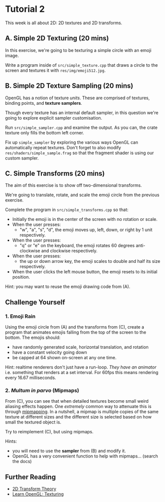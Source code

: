 # Tutorial 2

This week is all about 2D: 2D textures and 2D transforms.

## A. Simple 2D Texturing (20 mins)

In this exercise, we're going to be texturing a simple circle with an emoji image.

Write a program inside of `src/simple_texture.cpp` that draws a circle to the screen and textures it with `res/img/emoji512.jpg`.



## B. Simple 2D Texture Sampling  (20 mins)

OpenGL has a notion of texture _units_. These are comprised of textures, binding points, and **texture samplers**.

Though every texture has an internal default sampler, in this question we're going to explore explicit sampler customisation.

Run `src/simple_sampler.cpp` and examine the output. As you can, the crate texture only fills the bottom left corner.

Fix up `simple_sampler` by exploring the various ways OpenGL can automatically repeat textures.
Don't forget to also modify `res/shaders/simple_sample.frag` so that the fragment shader is using our custom sampler.


## C. Simple Transforms (20 mins)

The aim of this exercise is to show off two-dimensional transforms.

We're going to translate, rotate, and scale the emoji circle from the previous exercise.

Complete the program in `src/simple_transforms.cpp` so that:
- Initially the emoji is in the center of the screen with no rotation or scale.
- When the user presses:
  - "w", "a", "s", "d", the emoji moves up, left, down, or right by 1 unit respectively.
- When the user presses:
  - "q" or "e" on the keyboard, the emoji rotates 60 degrees anti-clockwise and clockwise respectively.
- When the user presses:
  - the up or down arrow key, the emoji scales to double and half its size respectively.
- When the user clicks the left mouse button, the emoji resets to its initial position.

Hint: you may want to reuse the emoji drawing code from (A).


## Challenge Yourself

### 1. Emoji Rain
Using the emoji circle from (A) and the transforms from (C), create a program that animates emojis falling from the top of the screen to the bottom.
The emojis should:
- have randomly generated scale, horizontal translation, and rotation
- have a constant velocity going down
- be capped at 64 shown on-screen at any one time.

Hint: realtime renderers don't just have a run-loop. _They have an animator_ i.e. something that renders at a set interval. For 60fps this means rendering every 16.67 milliseconds.

### 2. _Multum in parvo_ (Mipmaps)
From (C), you can see that when detailed textures become small weird aliasing effects happen. One _extremely_ common way to attenuate this is through [mipmapping](https://en.wikipedia.org/wiki/Mipmap). In a nutshell, a mipmap is multiple copies of the same texture at different sizes and the different size is selected based on how small the textured object is.

Try to reimplement (C), but using mipmaps.

Hints:
- you will need to use the **sampler** from (B) and modify it.
- OpenGL has a very convenient function to help with mipmaps... (search the docs)


## Further Reading
- [2D Transform Theory](https://www.cs.utexas.edu/users/fussell/courses/cs384g-fall2011/lectures/lecture07-Affine.pdf)
- [Learn OpenGL: Texturing](https://learnopengl.com/Getting-started/Textures)